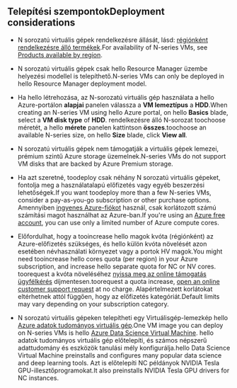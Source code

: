 ## <a name="deployment-considerations"></a><span data-ttu-id="604b5-101">Telepítési szempontok</span><span class="sxs-lookup"><span data-stu-id="604b5-101">Deployment considerations</span></span>

* <span data-ttu-id="604b5-102">N sorozatú virtuális gépek rendelkezésre állását, lásd: [régiónként rendelkezésre álló termékek](https://azure.microsoft.com/en-us/regions/services/).</span><span class="sxs-lookup"><span data-stu-id="604b5-102">For availability of N-series VMs, see [Products available by region](https://azure.microsoft.com/en-us/regions/services/).</span></span>

* <span data-ttu-id="604b5-103">N sorozatú virtuális gépek csak hello Resource Manager üzembe helyezési modellel is telepíthető.</span><span class="sxs-lookup"><span data-stu-id="604b5-103">N-series VMs can only be deployed in hello Resource Manager deployment model.</span></span>

* <span data-ttu-id="604b5-104">Ha hello létrehozása, az N-sorozatú virtuális gép használata a hello Azure-portálon **alapjai** panelen válassza a **VM lemeztípus** a **HDD**.</span><span class="sxs-lookup"><span data-stu-id="604b5-104">When creating an N-series VM using hello Azure portal, on hello **Basics** blade, select a **VM disk type** of **HDD**.</span></span> <span data-ttu-id="604b5-105">rendelkezésre álló N-sorozat toochoose méretét, a hello **mérete** panelen kattintson **összes**.</span><span class="sxs-lookup"><span data-stu-id="604b5-105">toochoose an available N-series size, on hello **Size** blade, click **View all**.</span></span>

* <span data-ttu-id="604b5-106">N sorozatú virtuális gépek nem támogatják a virtuális gépek lemezei, prémium szintű Azure storage üzemelnek.</span><span class="sxs-lookup"><span data-stu-id="604b5-106">N-series VMs do not support VM disks that are backed by Azure Premium storage.</span></span>

* <span data-ttu-id="604b5-107">Ha azt szeretné, toodeploy csak néhány N sorozatú virtuális gépeket, fontolja meg a használatalapú előfizetés vagy egyéb beszerzési lehetőségek.</span><span class="sxs-lookup"><span data-stu-id="604b5-107">If you want toodeploy more than a few N-series VMs, consider a pay-as-you-go subscription or other purchase options.</span></span> <span data-ttu-id="604b5-108">Amennyiben [ingyenes Azure-fiókot](https://azure.microsoft.com/free/) használ, csak korlátozott számú számítási magot használhat az Azure-ban.</span><span class="sxs-lookup"><span data-stu-id="604b5-108">If you're using an [Azure free account](https://azure.microsoft.com/free/), you can use only a limited number of Azure compute cores.</span></span>

* <span data-ttu-id="604b5-109">Előfordulhat, hogy a tooincrease hello magok kvóta (régiónként) az Azure-előfizetés szükséges, és hello külön kvóta növelését azon esetében névhasználati környezet vagy a portok HV magok.</span><span class="sxs-lookup"><span data-stu-id="604b5-109">You might need tooincrease hello cores quota (per region) in your Azure subscription, and increase hello separate quota for NC or NV cores.</span></span> <span data-ttu-id="604b5-110">toorequest a kvóta növeléséhez [nyissa meg az online támogatás ügyfélkérés](../articles/azure-supportability/how-to-create-azure-support-request.md) díjmentesen.</span><span class="sxs-lookup"><span data-stu-id="604b5-110">toorequest a quota increase, [open an online customer support request](../articles/azure-supportability/how-to-create-azure-support-request.md) at no charge.</span></span> <span data-ttu-id="604b5-111">Alapértelmezett korlátokat eltérhetnek attól függően, hogy az előfizetés kategóriát.</span><span class="sxs-lookup"><span data-stu-id="604b5-111">Default limits may vary depending on your subscription category.</span></span>

* <span data-ttu-id="604b5-112">N sorozatú virtuális gépeken telepítheti egy Virtuálisgép-lemezkép hello [Azure adatok tudományos virtuális gép](../articles/machine-learning/machine-learning-data-science-virtual-machine-overview.md).</span><span class="sxs-lookup"><span data-stu-id="604b5-112">One VM image you can deploy on N-series VMs is hello [Azure Data Science Virtual Machine](../articles/machine-learning/machine-learning-data-science-virtual-machine-overview.md).</span></span> <span data-ttu-id="604b5-113">hello adatok tudományos virtuális gép előtelepíti, és számos népszerű adattudomány és eszközök tanulási mély konfigurálja.</span><span class="sxs-lookup"><span data-stu-id="604b5-113">hello Data Science Virtual Machine preinstalls and configures many popular data science and deep learning tools.</span></span> <span data-ttu-id="604b5-114">Azt is előtelepíti NC példányok NVIDIA Tesla GPU-illesztőprogramokat.</span><span class="sxs-lookup"><span data-stu-id="604b5-114">It also preinstalls NVIDIA Tesla GPU drivers for NC instances.</span></span>






